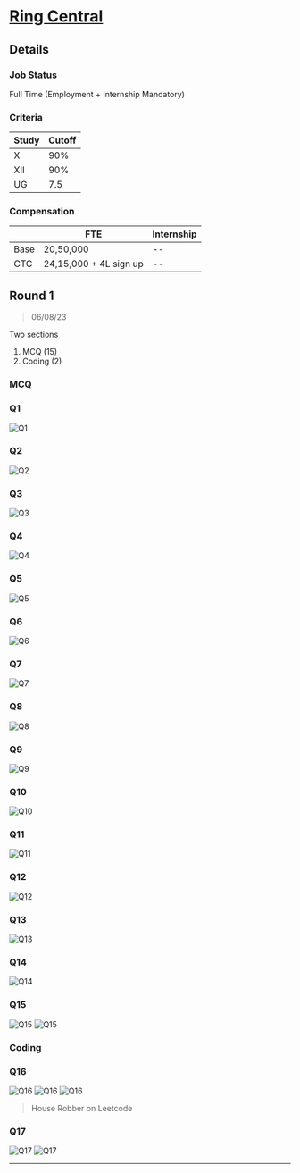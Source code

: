 # [Ring Central](https://www.ringcentral.com/)

## Details

### Job Status

Full Time (Employment + Internship Mandatory)

### Criteria

| Study | Cutoff |
|-------|--------|
| X     | 90%    |
| XII   | 90%    |
| UG    | 7.5    |

### Compensation

|      | FTE                    | Internship |
|------|------------------------|------------|
| Base | 20,50,000              | --         |
| CTC  | 24,15,000 + 4L sign up | --         |

## Round 1

> 06/08/23

Two sections

1. MCQ (15)
2. Coding (2)

### MCQ

### Q1

![Q1](../../images/ringcentral/q1.png)

### Q2

![Q2](../../images/ringcentral/q2.png)

### Q3

![Q3](../../images/ringcentral/q3.png)

### Q4

![Q4](../../images/ringcentral/q4.png)

### Q5

![Q5](../../images/ringcentral/q5.png)

### Q6

![Q6](../../images/ringcentral/q6.png)

### Q7

![Q7](../../images/ringcentral/q7.png)

### Q8

![Q8](../../images/ringcentral/q8.png)

### Q9

![Q9](../../images/ringcentral/q9.png)

### Q10

![Q10](../../images/ringcentral/q10.png)

### Q11

![Q11](../../images/ringcentral/q11.png)

### Q12

![Q12](../../images/ringcentral/q12.png)

### Q13

![Q13](../../images/ringcentral/q13.png)

### Q14

![Q14](../../images/ringcentral/q14.png)

### Q15

![Q15](../../images/ringcentral/q15_1.png)
![Q15](../../images/ringcentral/q15_2.png)

### Coding

### Q16

![Q16](../../images/ringcentral/q16_1.png)
![Q16](../../images/ringcentral/q16_2.png)
![Q16](../../images/ringcentral/q16_3.png)

> House Robber on Leetcode

### Q17

![Q17](../../images/ringcentral/q17_1.png)
![Q17](../../images/ringcentral/q17_2.png)

---
